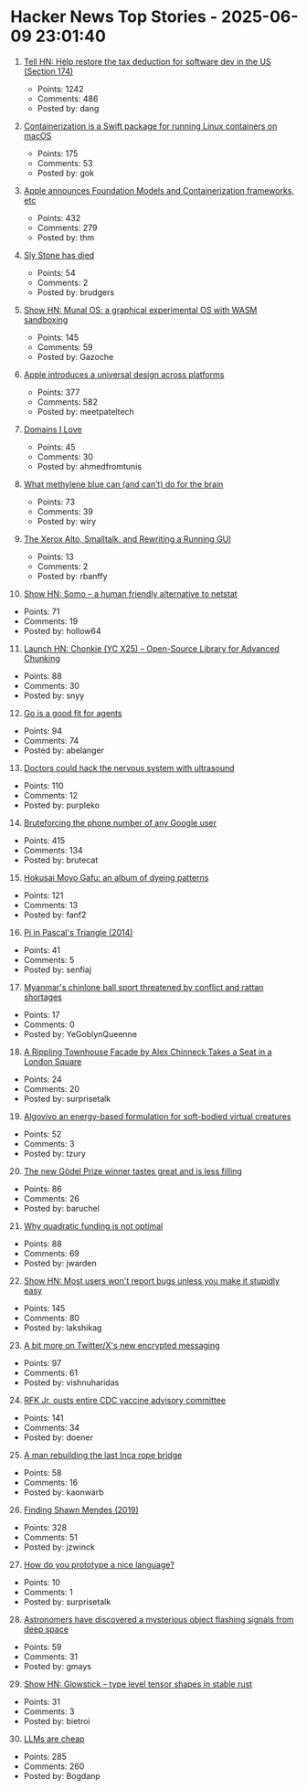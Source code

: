 # Hacker News Top Stories - 2025-06-09 23:01:40

1. [Tell HN: Help restore the tax deduction for software dev in the US (Section 174)](undefined)
   - Points: 1242
   - Comments: 486
   - Posted by: dang

2. [Containerization is a Swift package for running Linux containers on macOS](https://github.com/apple/containerization)
   - Points: 175
   - Comments: 53
   - Posted by: gok

3. [Apple announces Foundation Models and Containerization frameworks, etc](https://www.apple.com/newsroom/2025/06/apple-supercharges-its-tools-and-technologies-for-developers/)
   - Points: 432
   - Comments: 279
   - Posted by: thm

4. [Sly Stone has died](https://abcnews.go.com/US/sly-stone-pioneering-leader-funk-band-sly-family/story?id=122666345)
   - Points: 54
   - Comments: 2
   - Posted by: brudgers

5. [Show HN: Munal OS: a graphical experimental OS with WASM sandboxing](https://github.com/Askannz/munal-os)
   - Points: 145
   - Comments: 59
   - Posted by: Gazoche

6. [Apple introduces a universal design across platforms](https://www.apple.com/newsroom/2025/06/apple-introduces-a-delightful-and-elegant-new-software-design/)
   - Points: 377
   - Comments: 582
   - Posted by: meetpateltech

7. [Domains I Love](https://www.ahmedsaoudi.com/blog/domains-i-love/)
   - Points: 45
   - Comments: 30
   - Posted by: ahmedfromtunis

8. [What methylene blue can (and can’t) do for the brain](https://neurofrontiers.blog/what-methylene-blue-can-and-cant-do-for-the-brain/)
   - Points: 73
   - Comments: 39
   - Posted by: wiry

9. [The Xerox Alto, Smalltalk, and Rewriting a Running GUI](https://www.righto.com/2017/10/the-xerox-alto-smalltalk-and-rewriting.html)
   - Points: 13
   - Comments: 2
   - Posted by: rbanffy

10. [Show HN: Somo – a human friendly alternative to netstat](https://github.com/theopfr/somo)
   - Points: 71
   - Comments: 19
   - Posted by: hollow64

11. [Launch HN: Chonkie (YC X25) – Open-Source Library for Advanced Chunking](undefined)
   - Points: 88
   - Comments: 30
   - Posted by: snyy

12. [Go is a good fit for agents](https://docs.hatchet.run/blog/go-agents)
   - Points: 94
   - Comments: 74
   - Posted by: abelanger

13. [Doctors could hack the nervous system with ultrasound](https://spectrum.ieee.org/focused-ultrasound-stimulation-inflammation-diabetes)
   - Points: 110
   - Comments: 12
   - Posted by: purpleko

14. [Bruteforcing the phone number of any Google user](https://brutecat.com/articles/leaking-google-phones)
   - Points: 415
   - Comments: 134
   - Posted by: brutecat

15. [Hokusai Moyo Gafu: an album of dyeing patterns](https://ndlsearch.ndl.go.jp/en/imagebank/theme/hokusaimoyo)
   - Points: 121
   - Comments: 13
   - Posted by: fanf2

16. [Pi in Pascal's Triangle (2014)](https://www.cut-the-knot.org/arithmetic/algebra/PiInPascal.shtml)
   - Points: 41
   - Comments: 5
   - Posted by: senfiaj

17. [Myanmar's chinlone ball sport threatened by conflict and rattan shortages](https://www.aljazeera.com/gallery/2025/6/5/myanmars-chinlone-ball-sport-threatened-by-conflict-and-rattan-shortages)
   - Points: 17
   - Comments: 0
   - Posted by: YeGoblynQueenne

18. [A Rippling Townhouse Facade by Alex Chinneck Takes a Seat in a London Square](https://www.thisiscolossal.com/2025/05/alex-chinneck-a-week-at-the-knees/)
   - Points: 24
   - Comments: 20
   - Posted by: surprisetalk

19. [Algovivo an energy-based formulation for soft-bodied virtual creatures](https://juniorrojas.com/algovivo/)
   - Points: 52
   - Comments: 3
   - Posted by: tzury

20. [The new Gödel Prize winner tastes great and is less filling](https://blog.computationalcomplexity.org/2025/06/the-new-godel-prize-winner-tastes-great.html)
   - Points: 86
   - Comments: 26
   - Posted by: baruchel

21. [Why quadratic funding is not optimal](https://jonathanwarden.com/quadratic-funding-is-not-optimal/)
   - Points: 88
   - Comments: 69
   - Posted by: jwarden

22. [Show HN: Most users won't report bugs unless you make it stupidly easy](undefined)
   - Points: 145
   - Comments: 80
   - Posted by: lakshikag

23. [A bit more on Twitter/X's new encrypted messaging](https://blog.cryptographyengineering.com/2025/06/09/a-bit-more-on-twitter-xs-new-encrypted-messaging/)
   - Points: 97
   - Comments: 61
   - Posted by: vishnuharidas

24. [RFK Jr. ousts entire CDC vaccine advisory committee](https://apnews.com/article/kennedy-cdc-acip-vaccines-3790c89f45b6314c5c7b686db0e3a8f9)
   - Points: 141
   - Comments: 34
   - Posted by: doener

25. [A man rebuilding the last Inca rope bridge](https://www.atlasobscura.com/articles/last-inca-rope-bridge-qeswachaka-tradition)
   - Points: 58
   - Comments: 16
   - Posted by: kaonwarb

26. [Finding Shawn Mendes (2019)](https://ericneyman.wordpress.com/2019/11/26/finding-shawn-mendes/)
   - Points: 328
   - Comments: 51
   - Posted by: jzwinck

27. [How do you prototype a nice language?](https://kevinlynagh.com/newsletter/2025_06_03_prototyping_a_language/)
   - Points: 10
   - Comments: 1
   - Posted by: surprisetalk

28. [Astronomers have discovered a mysterious object flashing signals from deep space](https://www.livescience.com/space/unlike-anything-we-have-seen-before-astronomers-discover-mysterious-object-firing-strange-signals-at-earth-every-44-minutes)
   - Points: 59
   - Comments: 31
   - Posted by: gmays

29. [Show HN: Glowstick – type level tensor shapes in stable rust](https://github.com/nicksenger/glowstick)
   - Points: 31
   - Comments: 3
   - Posted by: bietroi

30. [LLMs are cheap](https://www.snellman.net/blog/archive/2025-06-02-llms-are-cheap/)
   - Points: 285
   - Comments: 260
   - Posted by: Bogdanp

